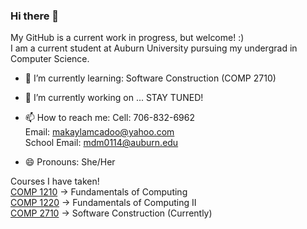 ### Hi there 👋 
My GitHub is a current work in progress, but welcome! :)                                                                                                           
I am a current student at Auburn University pursuing my undergrad in Computer Science.

- 🌱 I’m currently learning: Software Construction (COMP 2710)
-  🔭 I’m currently working on ... STAY TUNED!

- 📫 How to reach me: Cell: 706-832-6962                                                                                                                   
                      Email: makaylamcadoo@yahoo.com                                                                                                       
                      School Email: mdm0114@auburn.edu
- 😄 Pronouns: She/Her
 
Courses I have taken!                                                                                                                                       
[COMP 1210](https://github.com/makaylamcadoo/COMP-1210-Fundamentals-of-Computing) -> Fundamentals of Computing                                             
[COMP 1220](https://github.com/makaylamcadoo/COMP-2210-Fundamental-of-Computing-II) -> Fundamentals of Computing II                                         
[COMP 2710](https://github.com/makaylamcadoo/COMP2710-Software-Construction) -> Software Construction (Currently)     

<!--
**makaylamcadoo/makaylamcadoo** is a ✨ _special_ ✨ repository because its `README.md` (this file) appears on your GitHub profile.

Here are some ideas to get you started:

- 🔭 I’m currently working on ...

- 👯 I’m looking to collaborate on ...
- 🤔 I’m looking for help with ...
- 💬 Ask me about ...

- ⚡ Fun fact: ...
-->
